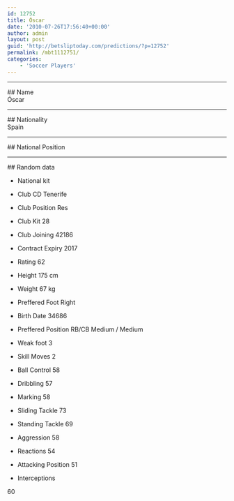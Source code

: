 ```yaml
---
id: 12752
title: Óscar
date: '2010-07-26T17:56:40+00:00'
author: admin
layout: post
guid: 'http://betsliptoday.com/predictions/?p=12752'
permalink: /mbt1112751/
categories:
    - 'Soccer Players'
---
```


- - - - - -

\## Name  
 Óscar

- - - - - -

\## Nationality  
 Spain

- - - - - -

\## National Position

- - - - - -

\## Random data

- National kit
- Club
 CD Tenerife

- Club Position
 Res

- Club Kit
 28

- Club Joining
 42186

- Contract Expiry
 2017

- Rating
 62

- Height
 175 cm

- Weight
 67 kg

- Preffered Foot
 Right

- Birth Date
 34686

- Preffered Position
 RB/CB Medium / Medium

- Weak foot
 3

- Skill Moves
 2

- Ball Control
 58

- Dribbling
 57

- Marking
 58

- Sliding Tackle
 73

- Standing Tackle
 69

- Aggression
 58

- Reactions
 54

- Attacking Position
 51

- Interceptions

 60